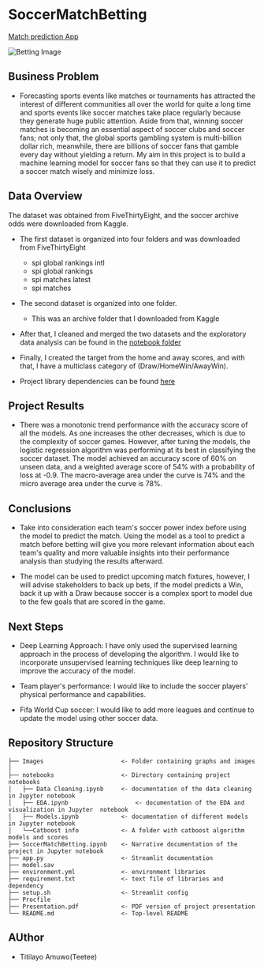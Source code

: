 # SoccerMatchBetting

[Match prediction App](https://soccer-match-predictor-app.herokuapp.com/)

![Betting Image](https://jcccampsatmedford.org/wp-content/uploads/2020/03/soccer-ball-ss-img.jpg)

## Business Problem
- Forecasting sports events like matches or tournaments has attracted the interest of different communities all over the world for quite a long time and sports events like soccer matches take place regularly because they generate huge public attention. Aside from that, winning soccer matches is becoming an essential aspect of soccer clubs and soccer fans; not only that, the global sports gambling system is multi-billion dollar rich, meanwhile, there are billions of soccer fans that gamble every day without yielding a return. My aim in this project is to build a machine learning model for soccer fans so that they can use it to predict a soccer match wisely and minimize loss.

## Data Overview
The dataset was obtained  from FiveThirtyEight, and the soccer archive odds were downloaded from Kaggle. 

- The first dataset is organized into four folders and was downloaded from FiveThirtyEight
  - spi global rankings intl
  - spi global rankings
  - spi matches latest
  - spi matches
- The second dataset is organized into one folder.
  - This was an archive folder that I downloaded from Kaggle
  
- After that, I cleaned and merged the two datasets and the exploratory data analysis can be found in the [notebook folder](https://github.com/Teetee-lab/SoccerMatchBetting/blob/main/Notebooks/DataCleaning.ipynb)         
- Finally, I created the target from the home and away scores, and with that, I have a multiclass category of (Draw/HomeWin/AwayWin).

- Project library dependencies can be found [here](https://github.com/Teetee-lab/SoccerMatchBetting/blob/main/environment.yml)

## Project Results
- There was a monotonic trend performance with the accuracy score of all the models. As one increases the other decreases, which is due to the complexity of soccer games. However, after tuning the models, the logistic regression algorithm was performing at its best in classifying the soccer dataset. The model achieved an accuracy score of 60% on unseen data, and a weighted average score of 54% with a probability of loss at -0.9. The macro-average area under the curve is 74% and the micro average area under the curve is 78%.

## Conclusions
- Take into consideration each team's soccer power index before using the model to predict the match. Using the model as a tool to predict a match before betting will give you more relevant information about each team's quality and more valuable insights into their performance analysis than studying the results afterward.

- The model can be used to predict upcoming match fixtures, however, I will advise stakeholders to back up bets, if the model predicts a Win, back it up with a Draw because soccer is a complex sport to model due to the few goals that are scored in the game.


## Next Steps
- Deep Learning Approach: I have only used the supervised learning approach in the process of developing the algorithm. I would like to incorporate unsupervised learning techniques like deep learning to improve the accuracy of the model.

- Team player's performance: I would like to include the soccer players' physical performance and capabilities.

- Fifa World Cup soccer: I would like to add more leagues and continue to update the model using other soccer data.

## Repository Structure

```
├── Images                      <- Folder containing graphs and images
│   
├── notebooks                   <- Directory containing project  notebooks
│   ├── Data Cleaning.ipynb     <- documentation of the data cleaning in Jupyter notebook            
│   ├── EDA.ipynb        		    <- documentation of the EDA and visualization in Jupyter  notebook         
│   ├── Models.ipynb            <- documentation of different models in Jupyter notebook
│   └──Catboost info            <- A folder with catboost algorithm models and scores
├── SoccerMatchBetting.ipynb    <- Narrative documentation of the project in Jupyter notebook
├── app.py                      <- Streamlit documentation
├── model.sav
├── environment.yml             <- environment libraries 
├── requirement.txt             <- text file of libraries and dependency
├── setup.sh                    <- Streamlit config
├── Procfile
├── Presentation.pdf            <- PDF version of project presentation
└── README.md                   <- Top-level README
``` 


## AUthor
- Titilayo Amuwo(Teetee)

